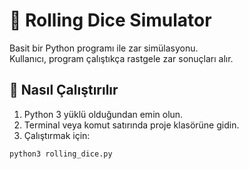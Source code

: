 # 🎲 Rolling Dice Simulator

Basit bir Python programı ile zar simülasyonu.  
Kullanıcı, program çalıştıkça rastgele zar sonuçları alır.

## 🚀 Nasıl Çalıştırılır
1. Python 3 yüklü olduğundan emin olun.
2. Terminal veya komut satırında proje klasörüne gidin.
3. Çalıştırmak için:
```bash
python3 rolling_dice.py
